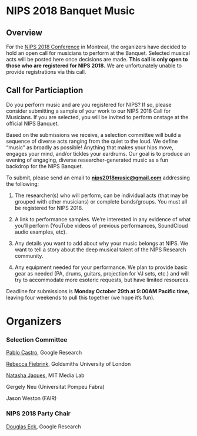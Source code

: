 # NIPS 2018 Banquet Music

## Overview

For the [NIPS 2018 Conference](https://nips.cc) in Montreal, the
organizers have decided to hold an open call for musicians to perform
at the Banquet. Selected musical acts will be posted here once decisions are
made. **This call is only open to those who are registered for NIPS 2018.** We
are unfortunately unable to provide registrations via this call.

## Call for Particiaption

Do you perform music and are you registered for NIPS?  If so, please
consider submitting a sample of your work to our NIPS 2018 Call for
Musicians. If you are selected, you will be invited to perform onstage
at the official NIPS Banquet.

Based on the submissions we receive, a selection committee will build
a sequence of diverse acts ranging from the quiet to the loud. We
define “music” as broadly as possible! Anything that makes your hips
move, engages your mind, and/or tickles your eardrums.  Our goal is to
produce an evening of engaging, diverse researcher-generated music as
a fun backdrop for the NIPS Banquet.

To submit, please send an email to **nips2018music@gmail.com** addressing
the following:

1. The researcher(s) who will perform, can be individual acts (that
may be grouped with other musicians) or complete bands/groups. You
must all be registered for NIPS 2018.

2. A link to performance samples. We’re interested in any evidence of
what you’ll perform (YouTube videos of previous performances,
SoundCloud audio examples, etc).

3. Any details you want to add about why your music belongs at
NIPS. We want to tell a story about the deep musical talent of the
NIPS Research community.

4. Any equipment needed for your performance. We plan to provide basic
gear as needed (PA, drums, guitars, projection for VJ sets, etc.) and
will try to accommodate more esoteric requests, but have limited
resources.

Deadline for submissions is **Monday October 29th at 9:00AM Pacific
time**, leaving four weekends to pull this together (we hope it’s fun).

# Organizers

### Selection Committee

[Pablo Castro](https://twitter.com/pcastr), Google Research

[Rebecca Fiebrink](https://twitter.com/RebeccaFiebrink), Goldsmiths University of London

[Natasha Jaques](https://twitter.com/natashajaques), MIT Media Lab

Gergely Neu (Universitat Pompeu Fabra)

Jason Weston (FAIR)

### NIPS 2018 Party Chair
[Douglas Eck](https://twitter.com/douglas_eck), Google Research


